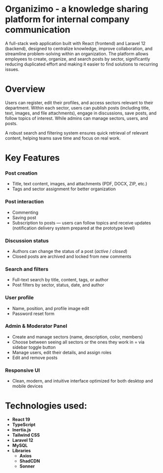 # Organizimo - a knowledge sharing platform for internal company communication

A full-stack web application built with React (frontend) and Laravel 12 (backend), designed to centralize knowledge, improve collaboration, and streamline problem-solving within an organization. The platform allows employees to create, organize, and search posts by sector, significantly reducing duplicated effort and making it easier to find solutions to recurring issues.

# Overview

Users can register, edit their profiles, and access sectors relevant to their department. Within each sector, users can publish posts (including title, text, images, and file attachments), engage in discussions, save posts, and follow topics of interest. While admins can manage sectors, users, and posts.

A robust search and filtering system ensures quick retrieval of relevant content, helping teams save time and focus on real work.

# Key Features

### Post creation
- Title, text content, images, and attachments (PDF, DOCX, ZIP, etc.)  
- Tags and sector assignment for better organization

### Post interaction
- Commenting
- Saving post  
- Subscription to posts — users can follow topics and receive updates (notification delivery system prepared at the prototype level)  

### Discussion status
- Authors can change the status of a post (*active* / *closed*)  
- Closed posts are archived and locked from new comments  

### Search and filters
- Full-text search by title, content, tags, or author  
- Post filters by sector, status, date, and author  

### User profile
- Name, position, and profile image edit
- Password reset form

### Admin & Moderator Panel
- Create and manage sectors (name, description, color, members)
- Choose between seeing all sectors or the ones they work in = via sidebar toggle button  
- Manage users, edit their details, and assign roles  
- Edit and remove posts

### Responsive UI
- Clean, modern, and intuitive interface optimized for both desktop and mobile devices  

# Technologies used:
- **React 19**
- **TypeScript**
- **Inertia.js**
- **Tailwind CSS**
- **Laravel 12**
- **MySQL**
- **Libraries**
  - **Axios**
  - **ShadCDN**
  - **Sonner**
